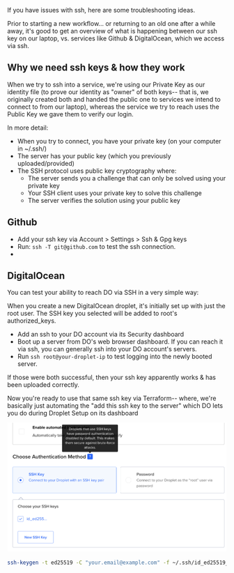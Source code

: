 If you have issues with ssh, here are some troubleshooting ideas.

Prior to starting a new workflow... or returning to an old one after a while away, it's good to get an overview of what is happening between our ssh key on our laptop, vs. services like Github & DigitalOcean, which we access via ssh.

## Why we need ssh keys & how they work

When we try to ssh into a service, we're using our Private Key as our identity file (to prove our identity as "owner" of both keys-- that is, we originally created both and handed the public one to services we intend to connect to from our laptop), whereas the service we try to reach uses the Public Key we gave them to verify our login.

In more detail:

- When you try to connect, you have your private key (on your computer in ~/.ssh/)
- The server has your public key (which you previously uploaded/provided)
- The SSH protocol uses public key cryptography where:
  - The server sends you a challenge that can only be solved using your private key
  - Your SSH client uses your private key to solve this challenge
  - The server verifies the solution using your public key

## Github

- Add your ssh key via Account > Settings > Ssh & Gpg keys
- Run: `ssh -T git@github.com` to test the ssh connection.
-

## DigitalOcean

You can test your ability to reach DO via SSH in a very simple way:

When you create a new DigitalOcean droplet, it's initially set up with just the root user. The SSH key you selected will be added to root's authorized_keys.

- Add an ssh to your DO account via its Security dashboard
- Boot up a server from DO's web browser dashboard. If you can reach it via ssh, you can generally ssh into your DO account's servers.
- Run `ssh root@your-droplet-ip` to test logging into the newly booted server.

If those were both successful, then your ssh key apparently works & has been uploaded correctly.

Now you're ready to use that same ssh key via Terraform-- where, we're basically just automating the "add this ssh key to the server" which DO lets you do during Droplet Setup on its dashboard

![Droplet dashboard-- SSh key](./docs-images/droplet-dashboard-sshkey-section.png)

```bash
ssh-keygen -t ed25519 -C "your.email@example.com" -f ~/.ssh/id_ed25519_gh_do_humanuser_020525
```
